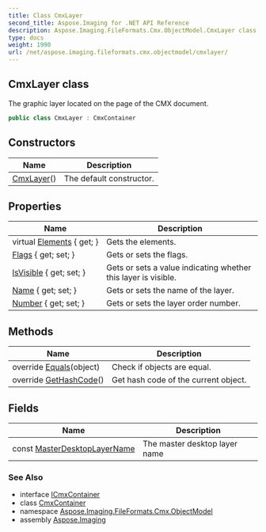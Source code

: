 ```yaml
---
title: Class CmxLayer
second_title: Aspose.Imaging for .NET API Reference
description: Aspose.Imaging.FileFormats.Cmx.ObjectModel.CmxLayer class. The graphic layer located on the page of the CMX document
type: docs
weight: 1990
url: /net/aspose.imaging.fileformats.cmx.objectmodel/cmxlayer/
---
```

## CmxLayer class

The graphic layer located on the page of the CMX document.

```csharp
public class CmxLayer : CmxContainer
```

## Constructors

| Name | Description |
| --- | --- |
| [CmxLayer](cmxlayer/)() | The default constructor. |

## Properties

| Name | Description |
| --- | --- |
| virtual [Elements](../../aspose.imaging.fileformats.cmx.objectmodel/cmxcontainer/elements/) { get; } | Gets the elements. |
| [Flags](../../aspose.imaging.fileformats.cmx.objectmodel/cmxlayer/flags/) { get; set; } | Gets or sets the flags. |
| [IsVisible](../../aspose.imaging.fileformats.cmx.objectmodel/cmxlayer/isvisible/) { get; set; } | Gets or sets a value indicating whether this layer is visible. |
| [Name](../../aspose.imaging.fileformats.cmx.objectmodel/cmxlayer/name/) { get; set; } | Gets or sets the name of the layer. |
| [Number](../../aspose.imaging.fileformats.cmx.objectmodel/cmxlayer/number/) { get; set; } | Gets or sets the layer order number. |

## Methods

| Name | Description |
| --- | --- |
| override [Equals](../../aspose.imaging.fileformats.cmx.objectmodel/cmxlayer/equals/)(object) | Check if objects are equal. |
| override [GetHashCode](../../aspose.imaging.fileformats.cmx.objectmodel/cmxlayer/gethashcode/)() | Get hash code of the current object. |

## Fields

| Name | Description |
| --- | --- |
| const [MasterDesktopLayerName](../../aspose.imaging.fileformats.cmx.objectmodel/cmxlayer/masterdesktoplayername/) | The master desktop layer name |

### See Also

* interface [ICmxContainer](../icmxcontainer/)
* class [CmxContainer](../cmxcontainer/)
* namespace [Aspose.Imaging.FileFormats.Cmx.ObjectModel](../../aspose.imaging.fileformats.cmx.objectmodel/)
* assembly [Aspose.Imaging](../../)


